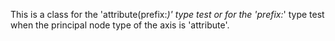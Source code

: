 This is a class for the 'attribute(prefix:*)' type test or for the 'prefix:*' type test when the principal node type of the axis is 'attribute'.